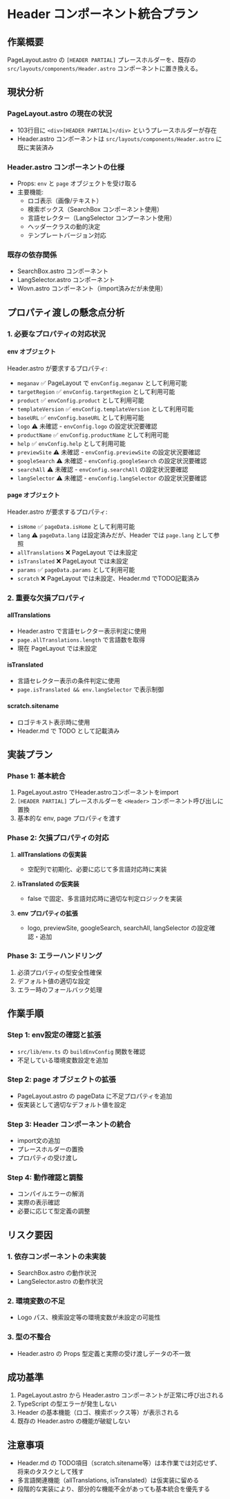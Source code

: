 # Header コンポーネント統合プラン

## 作業概要

PageLayout.astro の `[HEADER PARTIAL]` プレースホルダーを、既存の `src/layouts/components/Header.astro` コンポーネントに置き換える。

## 現状分析

### PageLayout.astro の現在の状況
- 103行目に `<div>[HEADER PARTIAL]</div>` というプレースホルダーが存在
- Header.astro コンポーネントは `src/layouts/components/Header.astro` に既に実装済み

### Header.astro コンポーネントの仕様
- Props: `env` と `page` オブジェクトを受け取る
- 主要機能:
  - ロゴ表示（画像/テキスト）
  - 検索ボックス（SearchBox コンポーネント使用）
  - 言語セレクター（LangSelector コンプーネント使用）
  - ヘッダークラスの動的決定
  - テンプレートバージョン対応

### 既存の依存関係
- SearchBox.astro コンポーネント
- LangSelector.astro コンポーネント
- Wovn.astro コンポーネント（import済みだが未使用）

## プロパティ渡しの懸念点分析

### 1. 必要なプロパティの対応状況

#### env オブジェクト
Header.astro が要求するプロパティ:
- `meganav` ✅ PageLayout で `envConfig.meganav` として利用可能
- `targetRegion` ✅ `envConfig.targetRegion` として利用可能
- `product` ✅ `envConfig.product` として利用可能
- `templateVersion` ✅ `envConfig.templateVersion` として利用可能
- `baseURL` ✅ `envConfig.baseURL` として利用可能
- `logo` ⚠️ 未確認 - `envConfig.logo` の設定状況要確認
- `productName` ✅ `envConfig.productName` として利用可能
- `help` ✅ `envConfig.help` として利用可能
- `previewSite` ⚠️ 未確認 - `envConfig.previewSite` の設定状況要確認
- `googleSearch` ⚠️ 未確認 - `envConfig.googleSearch` の設定状況要確認
- `searchAll` ⚠️ 未確認 - `envConfig.searchAll` の設定状況要確認
- `langSelector` ⚠️ 未確認 - `envConfig.langSelector` の設定状況要確認

#### page オブジェクト
Header.astro が要求するプロパティ:
- `isHome` ✅ `pageData.isHome` として利用可能
- `lang` ⚠️ `pageData.lang` は設定済みだが、Header では `page.lang` として参照
- `allTranslations` ❌ PageLayout では未設定
- `isTranslated` ❌ PageLayout では未設定
- `params` ✅ `pageData.params` として利用可能
- `scratch` ❌ PageLayout では未設定、Header.md でTODO記載済み

### 2. 重要な欠損プロパティ

#### allTranslations
- Header.astro で言語セレクター表示判定に使用
- `page.allTranslations.length` で言語数を取得
- 現在 PageLayout では未設定

#### isTranslated  
- 言語セレクター表示の条件判定に使用
- `page.isTranslated && env.langSelector` で表示制御

#### scratch.sitename
- ロゴテキスト表示時に使用
- Header.md で TODO として記載済み

## 実装プラン

### Phase 1: 基本統合
1. PageLayout.astro でHeader.astroコンポーネントをimport
2. `[HEADER PARTIAL]` プレースホルダーを `<Header>` コンポーネント呼び出しに置換
3. 基本的な env, page プロパティを渡す

### Phase 2: 欠損プロパティの対応
1. **allTranslations の仮実装**
   - 空配列で初期化、必要に応じて多言語対応時に実装
   
2. **isTranslated の仮実装**
   - false で固定、多言語対応時に適切な判定ロジックを実装
   
3. **env プロパティの拡張**
   - logo, previewSite, googleSearch, searchAll, langSelector の設定確認・追加

### Phase 3: エラーハンドリング
1. 必須プロパティの型安全性確保
2. デフォルト値の適切な設定
3. エラー時のフォールバック処理

## 作業手順

### Step 1: env設定の確認と拡張
- `src/lib/env.ts` の `buildEnvConfig` 関数を確認
- 不足している環境変数設定を追加

### Step 2: page オブジェクトの拡張
- PageLayout.astro の pageData に不足プロパティを追加
- 仮実装として適切なデフォルト値を設定

### Step 3: Header コンポーネントの統合
- import文の追加
- プレースホルダーの置換
- プロパティの受け渡し

### Step 4: 動作確認と調整
- コンパイルエラーの解消
- 実際の表示確認
- 必要に応じて型定義の調整

## リスク要因

### 1. 依存コンポーネントの未実装
- SearchBox.astro の動作状況
- LangSelector.astro の動作状況

### 2. 環境変数の不足
- Logo パス、検索設定等の環境変数が未設定の可能性

### 3. 型の不整合
- Header.astro の Props 型定義と実際の受け渡しデータの不一致

## 成功基準

1. PageLayout.astro から Header.astro コンポーネントが正常に呼び出される
2. TypeScript の型エラーが発生しない
3. Header の基本機能（ロゴ、検索ボックス等）が表示される
4. 既存の Header.astro の機能が破綻しない

## 注意事項

- Header.md の TODO項目（scratch.sitename等）は本作業では対応せず、将来のタスクとして残す
- 多言語関連機能（allTranslations, isTranslated）は仮実装に留める
- 段階的な実装により、部分的な機能不全があっても基本統合を優先する